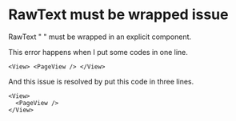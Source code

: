 # RawText must be wrapped issue

RawText " " must be wrapped in an explicit <Text> component.

This error happens when I put some codes in one line.

```
<View> <PageView /> </View>
```

And this issue is resolved by put this code in three lines.

```
<View>
  <PageView />
</View>
```
